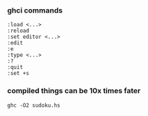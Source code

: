 ### ghci commands
```
:load <...>
:reload
:set editor <...>
:edit
:e
:type <...>
:?
:quit
:set +s
```

### compiled things can be 10x times fater
```
ghc -O2 sudoku.hs
```

